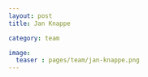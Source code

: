```yaml
---
layout: post
title: Jan Knappe

category: team

image:
  teaser : pages/team/jan-knappe.png
---
```





